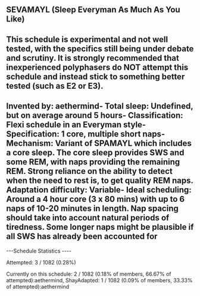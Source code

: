 SEVAMAYL (Sleep Everyman As Much As You Like)
-----------------------------------------------
This schedule is experimental and not well tested, with the specifics still being under debate and scrutiny.  It is strongly recommended that inexperienced polyphasers do NOT attempt this schedule and instead stick to something better tested (such as E2 or E3).
-----------------------------------------------
**Invented by**: aethermind- 
**Total sleep**: Undefined, but on average around 5 hours- 
**Classification**: Flexi schedule in an Everyman style- 
**Specification**: 1 core, multiple short naps- 
**Mechanism**: Variant of SPAMAYL which includes a core sleep. The core sleep provides SWS and some REM, with naps providing the remaining REM. Strong reliance on the ability to detect when the need to rest is, to get quality REM naps.
**Adaptation difficulty**: Variable- 
**Ideal scheduling**: Around a 4 hour core (3 x 80 mins) with up to 6 naps of 10-20 minutes in length. Nap spacing should take into account natural periods of tiredness. Some longer naps might be plausible if all SWS has already been accounted for
-----------------------------------------------
---Schedule Statistics ----

Attempted: 3 / 1082 (0.28%) 

Currently on this schedule: 2 / 1082 (0.18% of members, 66.67% of attempted):aethermind, ShayAdapted: 1 / 1082 (0.09% of members, 33.33% of attempted):aethermind